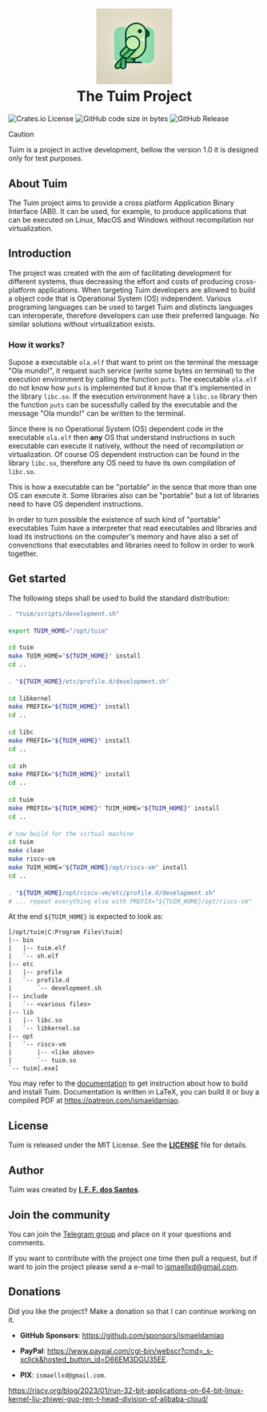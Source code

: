 <h1 align="center">
   <img src="www/assets/img/logo.jpg" alt="The Tuim Project" width="30%">
   <br>The Tuim Project
</h1>

![Crates.io License](https://img.shields.io/crates/l/MIT)
![GitHub code size in bytes](https://img.shields.io/github/languages/code-size/ismaeldamiao/tuim)
![GitHub Release](https://img.shields.io/github/v/release/ismaeldamiao/tuim)

> [!CAUTION]
> Tuim is a project in active development,
> bellow the version 1.0 it is designed only for test purposes.

## About Tuim

The Tuim project aims to provide a cross platform
Application Binary Interface (ABI).
It can be used, for example, to produce applications that can be
executed on Linux, MacOS and Windows without recompilation nor virtualization.

## Introduction

The project was created with the aim of facilitating development for
different systems,
thus decreasing the effort and costs of producing cross-platform applications.
When targeting Tuim developers are allowed to build a object code
that is Operational System (OS) independent.
Various programing languages can be used to target Tuim and distincts
languages can interoperate, therefore developers can use their preferred language.
No similar solutions without virtualization exists.

### How it works?

Supose a executable `ola.elf` that want to print on the terminal the message
"Ola mundo!", it request such service (write some bytes on terminal)
to the execution environment by calling the function `puts`.
The executable `ola.elf` do not know how `puts` is implemented but
it know that it's implemented in the library `libc.so`.
If the execution environment have a `libc.so` library then the function
`puts` can be sucessfully called by the executable and the message
"Ola mundo!" can be written to the terminal.

Since there is no Operational System (OS) dependent code in the executable
`ola.elf` then **any** OS that understand instructions in such executable
can execute it natively, without the need of recompilation or virtualization.
Of course OS dependent instruction can be found in the library `libc.so`,
therefore any OS need to have its own compilation of `libc.so`.

This is how a executable can be "portable" in the sence that more than one
OS can execute it. Some libraries also can be "portable" but a lot of libraries
need to have OS dependent instructions.

In order to turn possible the existence of such kind of "portable" executables
Tuim have a interpreter that read executables and libraries
and load its instructions on the computer's memory
and have also a set of convenctions that executables and libraries need to
follow in order to work together.

## Get started

The following steps shall be used to build the standard distribution:

```sh
. "tuim/scripts/development.sh"

export TUIM_HOME="/opt/tuim"

cd tuim
make TUIM_HOME="${TUIM_HOME}" install
cd ..

. "${TUIM_HOME}/etc/profile.d/development.sh"

cd libkernel
make PREFIX="${TUIM_HOME}" install
cd ..

cd libc
make PREFIX="${TUIM_HOME}" install
cd ..

cd sh
make PREFIX="${TUIM_HOME}" install
cd ..

cd tuim
make PREFIX="${TUIM_HOME}" TUIM_HOME="${TUIM_HOME}" install
cd ..

# now build for the virtual machine
cd tuim
make clean
make riscv-vm
make TUIM_HOME="${TUIM_HOME}/opt/riscv-vm" install
cd ..

. "${TUIM_HOME}/opt/riscv-vm/etc/profile.d/development.sh"
# ... repeat everything else with PREFIX="${TUIM_HOME}/opt/riscv-vm"
```

At the end `${TUIM_HOME}` is expected to look as:

```
[/opt/tuim|C:Program Files\tuim]
|-- bin
|   |-- tuim.elf
|   `-- sh.elf
|-- etc
|   |-- profile
|   `-- profile.d
|       `-- development.sh
|-- include
|   `-- <various files>
|-- lib
|   |-- libc.so
|   `-- libkernel.so
|-- opt
|   `-- riscv-vm
|       |-- <like above>
|       `-- tuim.so
`-- tuim[.exe]
```

You may refer to the [documentation](doc) to get instruction about how
to build and install Tuim.
Documentation is written in LaTeX,
you can build it or buy a compiled PDF at
<https://patreon.com/ismaeldamiao>.

## License

Tuim is released under the MIT License. See the **[LICENSE](LICENSE)** file for details.

## Author

Tuim was created by **[I. F. F. dos Santos](https://github.com/ismaeldamiao)**.

## Join the community

You can join the [Telegram group](https://t.me/tuim_community)
and place on it your questions and comments.

If you want to contribute with the project one time then pull a request,
but if want to join the project please send a e-mail
to [ismaellxd@gmail.com](mailto:ismaellxd@gmail.com).

## Donations

Did you like the project? Make a donation so that I can continue working on it.

- **GitHub Sponsors**: https://github.com/sponsors/ismaeldamiao

- **PayPal**: <https://www.paypal.com/cgi-bin/webscr?cmd=_s-xclick&hosted_button_id=D66EM3DGU35EE>.

- **PIX**: `ismaellxd@gmail.com`.

https://riscv.org/blog/2023/01/run-32-bit-applications-on-64-bit-linux-kernel-liu-zhiwei-guo-ren-t-head-division-of-alibaba-cloud/

